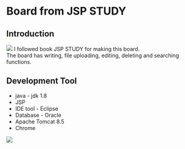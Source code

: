 # Board from JSP STUDY

<h2>Introduction</h2>
<img src="https://postfiles.pstatic.net/MjAxOTA5MTFfNyAg/MDAxNTY4MTYzNjIzMzc3.bla46YElF_Y-H1mcBp7JGHP7Ec98bPyn9tndRJ9vlAcg.9kzZIjU-eq5VrphjGmXAYnRWVMCDxziHO4B52neQA3gg.JPEG.katejuyeon_/jspstudy_book.JPG?type=w966">
I followed book JSP STUDY for making this board. <br>
The board has writing, file uploading, editing, deleting and searching functions.   
<h2>Development Tool</h2>

* java - jdk 1.8 <br>
* JSP <br>
* IDE tool - Eclipse<br>
* Database - Oracle <br>
* Apache Tomcat 8.5<br>
* Chrome

<img src="https://postfiles.pstatic.net/MjAxOTA5MTFfMjkx/MDAxNTY4MTgxODM4OTk1.Q88ol1qX2ZmaZ0OEDWM-x8ZrTBBLGHSGxr6h9mJy8YQg.eMDtsyypbiDxIhz765S6l6oRXok6pWZwCeBUWNUkhWcg.JPEG.katejuyeon_/boardsystem.JPG?type=w966">
